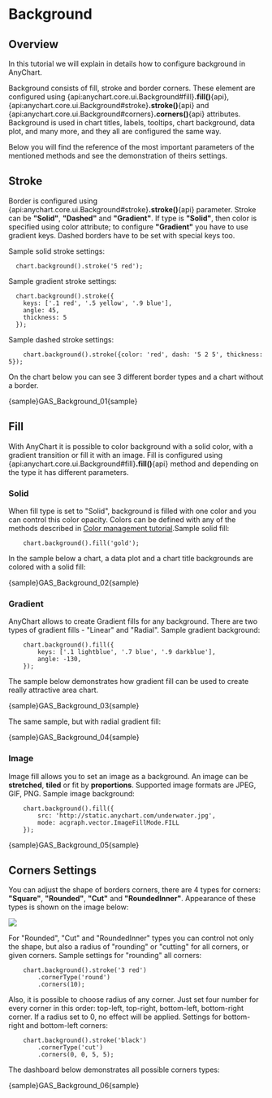 # Background

## Overview

In this tutorial we will explain in details how to configure background in AnyChart.

Background consists of fill, stroke and border corners. These element are configured using {api:anychart.core.ui.Background#fill}**.fill()**{api}, {api:anychart.core.ui.Background#stroke}**.stroke()**{api} and {api:anychart.core.ui.Background#corners}**.corners()**{api} attributes. Background is used in chart titles, labels, tooltips, chart background, data plot, and many more, and they all are configured the same way.

Below you will find the reference of the most important parameters of the mentioned methods and see the demonstration of theirs settings.

## Stroke

Border is configured using {api:anychart.core.ui.Background#stroke}**.stroke()**{api} parameter. Stroke can be **"Solid"**, **"Dashed"** and **"Gradient"**. If type
 is **"Solid"**, then color is specified using color attribute; to configure **"Gradient"** you have to use gradient keys. Dashed borders have to be set with special keys too.

Sample solid stroke settings:

```
  chart.background().stroke('5 red');
```

Sample gradient stroke settings:

```
  chart.background().stroke({
    keys: ['.1 red', '.5 yellow', '.9 blue'],
    angle: 45,
    thickness: 5
  });
```

Sample dashed stroke settings:

```
    chart.background().stroke({color: 'red', dash: '5 2 5', thickness: 5});
```

On the chart below you can see 3 different border types and a chart without a border.

{sample}GAS\_Background\_01{sample}

## Fill

With AnyChart it is possible to color background with a solid color, with a gradient transition or fill it with an image. Fill is configured using {api:anychart.core.ui.Background#fill}**.fill()**{api} method and depending on the type it has different parameters.

### Solid

When fill type is set to "Solid", background is filled with one color and you can control this color opacity. Colors
can be defined with any of the methods described in [Color management tutorial](Color_Management).Sample solid fill:

```
    chart.background().fill('gold');
```

In the sample below a chart, a data plot and a chart title backgrounds are colored with a solid fill:

{sample}GAS\_Background\_02{sample}

### Gradient

AnyChart allows to create Gradient fills for any background. There are two types of gradient fills - "Linear" and "Radial". Sample gradient background:

``` 
    chart.background().fill({
        keys: ['.1 lightblue', '.7 blue', '.9 darkblue'],
        angle: -130,
    });
```

The sample below demonstrates how gradient fill can be used to create really attractive area chart.

{sample}GAS\_Background\_03{sample}

The same sample, but with radial gradient fill:

{sample}GAS\_Background\_04{sample}

### Image

Image fill allows you to set an image as a background. An image can be **stretched**, **tiled** or fit by **proportions**. Supported image formats are JPEG, GIF, PNG. Sample image background:

```
    chart.background().fill({
        src: 'http://static.anychart.com/underwater.jpg',
        mode: acgraph.vector.ImageFillMode.FILL
    });
```

{sample}GAS\_Background\_05{sample}

## Corners Settings

You can adjust the shape of borders corners, there are 4 types for corners: **"Square"**, **"Rounded"**, **"Cut"** and **"RoundedInner"**. Appearance of these types is shown on the image below:

![](https://anychart.com/products/anychart/docs/users-guide/img/corners_table.png)

For "Rounded", "Cut" and "RoundedInner" types you can control not only the shape, but also a radius of "rounding" or "cutting" for all corners, or given corners. Sample settings for "rounding" all corners:

```
    chart.background().stroke('3 red')
        .cornerType('round')
        .corners(10);
```

Also, it is possible to choose radius of any corner. Just set four number for every corner in this order: top-left, top-right, bottom-left, bottom-right corner. If a radius set to 0, no effect will be applied. Settings for bottom-right and bottom-left corners:

```
    chart.background().stroke('black')
        .cornerType('cut')
        .corners(0, 0, 5, 5);
```

The dashboard below demonstrates all possible corners types:

{sample}GAS\_Background\_06{sample}
